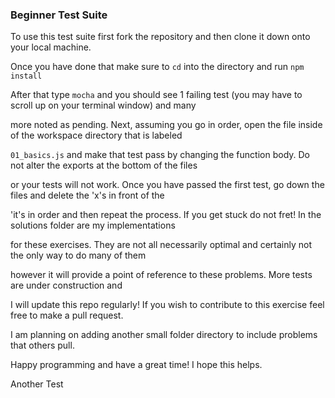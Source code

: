 ### Beginner Test Suite

To use this test suite first fork the repository and then clone it down onto your local machine.

Once you have done that make sure to ```cd``` into the directory and run ```npm install```

After that type ```mocha``` and you should see 1 failing test (you may have to scroll up on your terminal window) and many

more noted as pending. Next, assuming you go in order, open the file inside of the workspace directory that is labeled

```01_basics.js``` and make that test pass by changing the function body. Do not alter the exports at the bottom of the files

or your tests will not work. Once you have passed the first test, go down the files and delete the 'x's in front of the

'it's in order and then repeat the process. If you get stuck do not fret! In the solutions folder are my implementations

for these exercises. They are not all necessarily optimal and certainly not the only way to do many of them

however it will provide a point of reference to these problems. More tests are under construction and

I will update this repo regularly! If you wish to contribute to this exercise feel free to make a pull request.

I am planning on adding another small folder directory to include problems that others pull.

Happy programming and have a great time! I hope this helps.

Another Test
